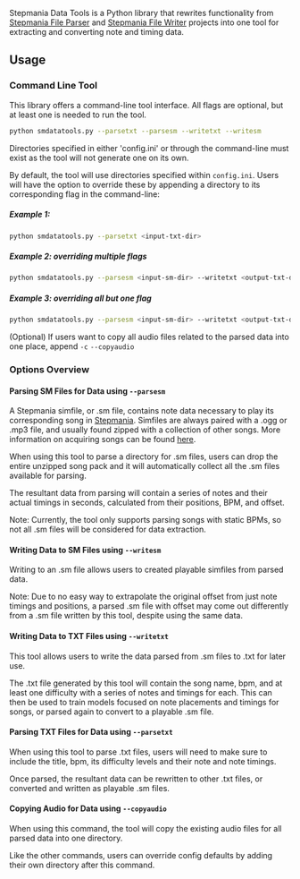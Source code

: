 Stepmania Data Tools is a Python library that rewrites functionality from [Stepmania File Parser](https://github.com/jhaco/SMFile_Parser) and [Stepmania File Writer](https://github.com/jhaco/SMFile_Writer) projects into one tool for extracting and converting note and timing data.

## Usage

### Command Line Tool

This library offers a command-line tool interface. All flags are optional, but at least one is needed to run the tool.

```bash
python smdatatools.py --parsetxt --parsesm --writetxt --writesm
```

Directories specified in either 'config.ini' or through the command-line must exist as the tool will not generate one on its own.

By default, the tool will use directories specified within `config.ini`. Users will have the option to override these by appending a directory to its corresponding flag in the command-line:

##### Example 1:

```bash
python smdatatools.py --parsetxt <input-txt-dir>
```

##### Example 2: overriding multiple flags

```bash
python smdatatools.py --parsesm <input-sm-dir> --writetxt <output-txt-dir>
```

##### Example 3: overriding all but one flag

```bash
python smdatatools.py --parsesm <input-sm-dir> --writetxt <output-txt-dir> --writesm
```

(Optional) If users want to copy all audio files related to the parsed data into one place, append `-c` `--copyaudio`

### Options Overview

#### Parsing SM Files for Data using `--parsesm`

A Stepmania simfile, or .sm file, contains note data necessary to play its corresponding song in [Stepmania](https://www.stepmania.com). Simfiles are always paired with a .ogg or .mp3 file, and usually found zipped with a collection of other songs. More information on acquiring songs can be found [here](https://www.reddit.com/r/Stepmania/comments/5jfwvh/looking_for_more_song_packs_your_moderator/).

When using this tool to parse a directory for .sm files, users can drop the entire unzipped song pack and it will automatically collect all the .sm files available for parsing.

The resultant data from parsing will contain a series of notes and their actual timings in seconds, calculated from their positions, BPM, and offset.

Note: Currently, the tool only supports parsing songs with static BPMs, so not all .sm files will be considered for data extraction.

#### Writing Data to SM Files using `--writesm`

Writing to an .sm file allows users to created playable simfiles from parsed data. 

Note: Due to no easy way to extrapolate the original offset from just note timings and positions, a parsed .sm file with offset may come out differently from a .sm file written by this tool, despite using the same data.

#### Writing Data to TXT Files using `--writetxt`

This tool allows users to write the data parsed from .sm files to .txt for later use.

The .txt file generated by this tool will contain the song name, bpm, and at least one difficulty with a series of notes and timings for each. This can then be used to train models focused on note placements and timings for songs, or parsed again to convert to a playable .sm file.

#### Parsing TXT Files for Data using `--parsetxt`

When using this tool to parse .txt files, users will need to make sure to include the title, bpm, its difficulty levels and their note and note timings.

Once parsed, the resultant data can be rewritten to other .txt files, or converted and written as playable .sm files.

#### Copying Audio for Data using `--copyaudio`

When using this command, the tool will copy the existing audio files for all parsed data into one directory. 

Like the other commands, users can override config defaults by adding their own directory after this command.
